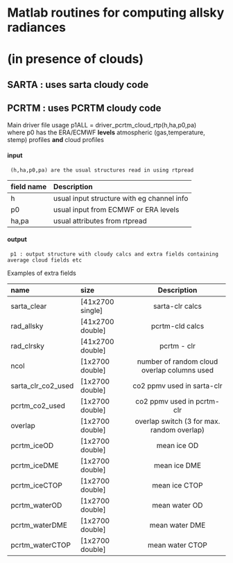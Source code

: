 # Matlab routines for computing allsky radiances    
# (in presence of clouds)

## SARTA : uses sarta cloudy code

## PCRTM : uses PCRTM cloudy code

Main driver file usage
     p1ALL = driver_pcrtm_cloud_rtp(h,ha,p0,pa)     
where p0 has the ERA/ECMWF **levels** atmospheric (gas,temperature, stemp) profiles **and** cloud profiles  

#### input  
     (h,ha,p0,pa) are the usual structures read in using rtpread
|field name | Description                          |
| :-  | :- |  
|h    | usual input structure with eg channel info |  
|p0   | usual input from ECMWF or ERA levels       |  
|ha,pa| usual attributes from rtpread              |  

#### output
     p1 : output structure with cloudy calcs and extra fields containing average cloud fields etc   
Examples of extra fields     
  
|name         | size              | Description                                              |   
| :- | :- | :-: |     
| sarta_clear | [41x2700 single]  |     sarta-clr calcs                                      |    
|  rad_allsky | [41x2700 double]  |     pcrtm-cld calcs                                      |    
|  rad_clrsky | [41x2700 double]  |     pcrtm - clr                                          |    
|        ncol | [1x2700 double]   |     number of random cloud overlap columns used          |    
| sarta_clr_co2_used | [1x2700 double]   |     co2 ppmv used in sarta-clr                           |    
|     pcrtm_co2_used | [1x2700 double]   |     co2 ppmv used in pcrtm-clr                           |    
|            overlap | [1x2700 double]   |     overlap switch (3 for max. random overlap)           |    
|        pcrtm_iceOD | [1x2700 double]   |     mean ice OD   |    
|       pcrtm_iceDME | [1x2700 double]   |     mean ice DME  |    
|      pcrtm_iceCTOP | [1x2700 double]   |     mean ice CTOP |    
|      pcrtm_waterOD | [1x2700 double]   |     mean water OD |    
|     pcrtm_waterDME | [1x2700 double]   |     mean water DME |    
|    pcrtm_waterCTOP | [1x2700 double]   |     mean water CTOP |    


